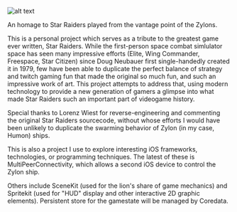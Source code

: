 ![alt text](https://github.com/jglasse/ZylonDefenders/blob/master/zylons/ZylonDefenderTitle.png)

An homage to Star Raiders played from the vantage point of the Zylons.

This is a personal project which serves as a tribute to the greatest game ever written, Star Raiders. While the first-person space combat simlulator space has seen many impressive efforts (Elite, Wing Commander, Freespace, Star Citizen)  since Doug Neubauer first single-handedly created it in 1979, few have been able to duplicate the perfect balance of strategy and twitch gaming fun that made the original so much fun, and such an impressive work of art. This project attempts to address that, using modern technology to provide a new generation of gamers a glimpse into what made Star Raiders such an important part of videogame history. 

Special thanks to Lorenz Wiest for reverse-engineering and commenting the original Star Raiders sourcecode, without whose efforts I would have been unlikely to duplicate the swarming behavior of Zylon (in my case, Humon) ships. 

  
This is also a project I use to explore interesting iOS frameworks, technologies, or programming techniques. The latest
of these is MultiPeerConnectivity, which allows a second iOS device to control the Zylon ship. 

Others include SceneKit (used for the lion's share of game mechanics) and Spritekit (used for "HUD" display and other interactive 2D graphic elements). Persistent store for the gamestate will be managed by Coredata.



